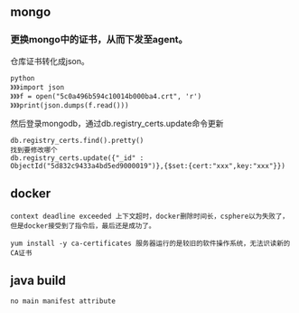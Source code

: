 ## mongo

### 更换mongo中的证书，从而下发至agent。

仓库证书转化成json。

```
python
》》》import json
》》》f = open("5c0a496b594c10014b000ba4.crt", 'r')
》》》print(json.dumps(f.read()))
```

然后登录mongodb，通过db.registry_certs.update命令更新

```
db.registry_certs.find().pretty()
找到要修改哪个
db.registry_certs.update({"_id" : ObjectId("5d832c9433a4bd5ed9000019")},{$set:{cert:"xxx",key:"xxx"}})
```

## docker

```
context deadline exceeded 上下文超时，docker删除时间长，csphere以为失败了，但是docker接受到了指令后，最后还是成功了。

yum install -y ca-certificates 服务器运行的是较旧的软件操作系统，无法识读新的CA证书

```


## java build
```
no main manifest attribute
```